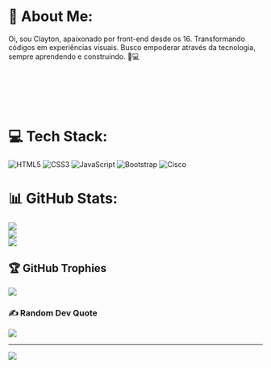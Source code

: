 # 💫 About Me:
Oi, sou Clayton, apaixonado por front-end desde os 16. Transformando códigos em experiências visuais. Busco empoderar através da tecnologia, sempre aprendendo e construindo. 🚀💻<br><br><br><br><br><br>


# 💻 Tech Stack:
![HTML5](https://img.shields.io/badge/html5-%23E34F26.svg?style=for-the-badge&logo=html5&logoColor=white) ![CSS3](https://img.shields.io/badge/css3-%231572B6.svg?style=for-the-badge&logo=css3&logoColor=white) ![JavaScript](https://img.shields.io/badge/javascript-%23323330.svg?style=for-the-badge&logo=javascript&logoColor=%23F7DF1E) ![Bootstrap](https://img.shields.io/badge/bootstrap-%238511FA.svg?style=for-the-badge&logo=bootstrap&logoColor=white) ![Cisco](https://img.shields.io/badge/cisco-%23049fd9.svg?style=for-the-badge&logo=cisco&logoColor=black)
# 📊 GitHub Stats:
![](https://github-readme-stats.vercel.app/api?username=CodeClayton&theme=dark&hide_border=false&include_all_commits=false&count_private=false)<br/>
![](https://github-readme-streak-stats.herokuapp.com/?user=CodeClayton&theme=dark&hide_border=false)<br/>
![](https://github-readme-stats.vercel.app/api/top-langs/?username=CodeClayton&theme=dark&hide_border=false&include_all_commits=false&count_private=false&layout=compact)

## 🏆 GitHub Trophies
![](https://github-profile-trophy.vercel.app/?username=CodeClayton&theme=radical&no-frame=false&no-bg=false&margin-w=4)

### ✍️ Random Dev Quote
![](https://quotes-github-readme.vercel.app/api?type=horizontal&theme=radical)

---
[![](https://visitcount.itsvg.in/api?id=CodeClayton&icon=0&color=0)](https://visitcount.itsvg.in)
